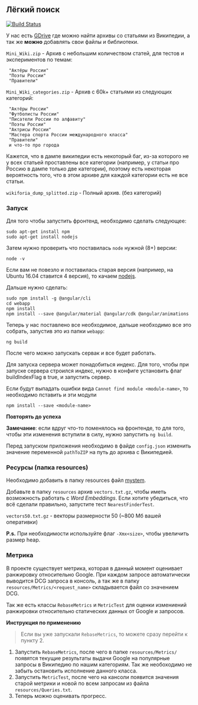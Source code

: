 ## Лёгкий поиск

[![Build Status](https://travis-ci.org/solariq/sensearch.svg?branch=master)](https://travis-ci.org/solariq/sensearch)

У нас есть [GDrive][1] где можно найти архивы со статьями из Википедии,
 а так же **можно** добавлять свои файлы и библиотеки.
 
`Mini_Wiki.zip` - Архив с небольшим количеством статей, для тестов и экспериментов по темам:
      
     "Актёры России"
     "Поэты России"
     "Правители"

`Mini_Wiki_categories.zip` - Архив с 60k+ статьями из следующих категорий: 

     "Актёры России"
     "Футболисты России"
     "Писатели России по алфавиту"
     "Поэты России"
     "Актрисы России"
     "Мастера спорта России международного класса"
     "Правители"
     и что-то про города
      
Кажется, что в дампе википедии есть некоторый баг, из-за которого не у всех статьей проставлены все категории (например, у статьи про Россию в дампе только две категории), поэтому есть некоторая вероятность того, что в этом архиве для каждой категории есть не все статьи. 

`wikiforia_dump_splitted.zip` - Полный архив. (без категорий)


### Запуск

Для того чтобы запустить фронтенд, необходимо сделать следующее:
```
sudo apt-get install npm
sudo apt-get install nodejs
```

Затем нужно проверить что поставилась `node` нужной (8+) версии:
```
node -v
```
Если вам не повезло и поставилась старая версия (например, на Ubuntu 16.04 ставится 4 версия), 
то качаем [nodejs][3].

Дальше нужно сделать:
```
sudo npm install -g @angular/cli
cd webapp
npm install
npm install --save @angular/material @angular/cdk @angular/animations
```

Теперь у нас поставлено все необходимое, дальше необходимо все это собрать, запустив это из папки `webapp`:
```
ng build
```
После чего можно запускать сервак и все будет работать.

Для запуска сервера может понадобиться индекс. Для того, чтобы при запуске сервера строился индекс, нужно в конфиге установить флаг buildIndexFlag в true, и запустить сервер. 

Если будут выпадать ошибки вида `Cannot find module <module-name>`, 
то необходимо пставить и эти модули
```
npm install --save <module-name>
```
**Повторять до успеха**

**Замечание**: если вдруг что-то поменялось на фронтенде, то для того, чтобы эти изменения вступили в силу, нужно запустить `ng build`.

Перед запуском приложения необходимо в файде `config.json` изменить значение переменной `pathToZIP` на путь до архива с Википедией. 


### Ресурсы (папка resources)

Необходимо добавить в папку resources файл [mystem][2].

Добавьте в папку `resources` архив `vectors.txt.gz`, чтобы иметь возможность
работать с *Word Embeddings*. Если хотите убедиться, что всё сделали правильно, запустите тест `NearestFinderTest`. 

`vectors50.txt.gz` - векторы размерности 50 (~800 Мб вашей оперативки)

**P.s.** При необходимости используйте флаг `-Xmx<size>`, чтобы увеличить размер heap.

### Метрика

В проекте существует метрика, которая в данный момент оценивает ранжировку относительно Google.
При каждом запросе автоматически выводится DCG запроса в консоль, а так же в папку `resources/Metrics/<request_name>` складывается файл со значением DCG.

Так же есть классы `RebaseMetrics` и `MetricTest` для оценки измениений ранжировки относительно статических данных от Google и запросов.

__Инструкция по применению__
>Если вы уже запускали `RebaseMetrics`, то можете сразу перейти к пункту 2.

1. Запустить `RebaseMetrics`, после чего в папке `resources/Metrics/` появятся текущие результаты выдачи Google на популярные запросы в Википедию по нашим категориям. Так же необоходимо не забыть остановить исполнение данного класса.
2. Запустить `MetricTest`, после чего на кансоли появится значения старой метрики и новой по всем запросам из файла `resources/Queries.txt`.
3. Теперь можно оценивать прогресс.

[1]: https://drive.google.com/drive/folders/1JGMrne_8oFg5V6bvbEb88nTbRJ830u1C?usp=sharing
[2]: https://tech.yandex.ru/mystem/
[3]: http://nodejs.org
